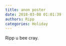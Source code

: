```yaml
---
title: anon poster
date: 2018-03-08 01:01:39
authors: Ripp
categories: Holiday
---
```


 Ripp u bee cray.